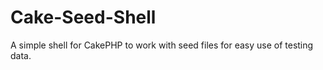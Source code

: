 Cake-Seed-Shell
===============

A simple shell for CakePHP to work with seed files for easy use of testing data.